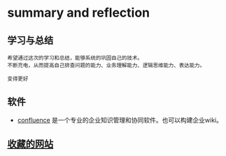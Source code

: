 # summary and reflection
## 学习与总结
```text
希望通过这次的学习和总结，能够系统的巩固自己的技术。
不断充电，从而提高自己排查问题的能力、业务理解能力、逻辑思维能力、表达能力。

变得更好
```



## 软件
- [confluence](/confluence.md)  是一个专业的企业知识管理和协同软件。也可以构建企业wiki。

## [收藏的网站](/website.md)
